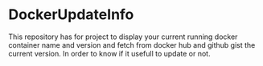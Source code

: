 # DockerUpdateInfo
This repository has for project to display your current running docker container name and version and fetch from docker hub and github gist the current version. In order to know if it usefull to update or not.
